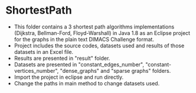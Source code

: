 # ShortestPath
- This folder contains a 3 shortest path algorithms implementations (Dijkstra, Bellman-Ford, Floyd-Warshall) in Java 1.8 as an Eclipse project for the graphs in the plain text DIMACS Challenge format.
- Project includes the source codes, datasets used and results of those datasets in an Excel file.
- Results are presented in "result" folder.
- Datasets are presented in "constant_edges_number", "constant-vertices_number", "dense_graphs" and "sparse graphs" folders.
- Import the project in eclipse and run directly.
- Change the paths in main method to change datasets used.
